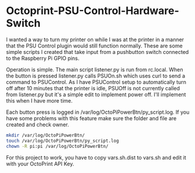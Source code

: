 # Octoprint-PSU-Control-Hardware-Switch

I wanted a way to turn my printer on while I was at the printer in a manner that the PSU Control plugin would still function normally. 
These are some simple scripts I created that take input from a pushbutton switch connected to the Raspberry Pi GPIO pins.

Operation is simple.  The main script listener.py is run from rc.local.  When the button is pressed listener.py calls PSUOn.sh which uses
curl to send a command to PSUControl.  As I have PSUControl setup to automatically turn off after 10 minutes that the printer is idle,
PSUOff is not currently called from listener.py but it's a simple edit to implement power off. I'll implement this when I have more time.

Each button press is logged in /var/log/OctoPiPowerBtn/py_script.log. If you have some problems with this feature make sure the folder and file are created and check owner.
```bash
mkdir /var/log/OctoPiPowerBtn/
touch /var/log/OctoPiPowerBtn/py_script.log
chown -R pi:pi /var/log/OctoPiPowerBtn/
```

For this project to work, you have to copy vars.sh.dist to vars.sh and edit it with your OctoPrint API Key.